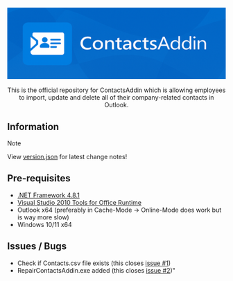 <p align=center>
  <img src="Images/Banner_540x177.png" width=600/>
</p>

<p align=center>This is the official repository for ContactsAddin which is allowing employees to import, update and delete all of their company-related contacts in Outlook.</p>

## Information

> [!NOTE]
> View [version.json](https://github.com/kevrach1/ContactsAddin.Releases/blob/main/version.json) for latest change notes!

## Pre-requisites

+ [.NET Framework 4.8.1](https://dotnet.microsoft.com/en-us/download/dotnet-framework/net481)
+ [Visual Studio 2010 Tools for Office Runtime](https://www.microsoft.com/en-us/download/details.aspx?id=105522)
+ Outlook x64 (preferably in Cache-Mode -> Online-Mode does work but is way more slow)
+ Windows 10/11 x64

## Issues / Bugs

+ Check if Contacts.csv file exists (this closes [issue #1](https://github.com/kevrach1/ContactsAddin.Releases/issues/1))
+ RepairContactsAddin.exe added (this closes [issue #2](https://github.com/kevrach1/ContactsAddin.Releases/issues/2))"
